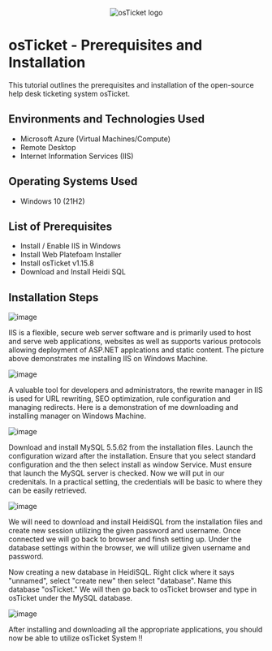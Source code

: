<p align="center">
<img src="https://i.imgur.com/Clzj7Xs.png" alt="osTicket logo"/>
</p>

<h1>osTicket - Prerequisites and Installation</h1>
This tutorial outlines the prerequisites and installation of the open-source help desk ticketing system osTicket.<br />



<h2>Environments and Technologies Used</h2>

- Microsoft Azure (Virtual Machines/Compute)
- Remote Desktop
- Internet Information Services (IIS)

<h2>Operating Systems Used </h2>

- Windows 10</b> (21H2)

<h2>List of Prerequisites</h2>

- Install / Enable IIS in Windows
- Install Web Platefoam Installer
- Install osTicket v1.15.8
- Download and Install Heidi SQL


<h2>Installation Steps</h2>

![image](https://github.com/user-attachments/assets/76a01076-1603-4974-8c8d-7137f2c68fa0)

IIS is a flexible, secure web server software and is primarily used to host and serve web applications, websites as well as supports various protocols allowing deployment of ASP.NET applcations and static content. The picture above demonstrates me installing IIS on Windows Machine.

![image](https://github.com/user-attachments/assets/c2020d28-20f6-4e3e-b1d9-f146e3209bec)

A valuable tool for developers and administrators, the rewrite manager in IIS is used for URL rewriting, SEO optimization, rule configuration and managing redirects. Here is a demonstration of me downloading and installing manager on Windows Machine.

![image](https://github.com/user-attachments/assets/67864ce8-3949-4ca9-9132-616fc1011367)

Download and install MySQL 5.5.62 from the installation files. Launch the configuration wizard after the installation. Ensure that you select standard configuration and the then select install as window Service. Must ensure that launch the MySQL server is checked. Now we will put in our credenitals. In a practical setting, the credentials will be basic to where they can be easily retrieved.

![image](https://github.com/user-attachments/assets/2c42eab5-5751-446d-97da-22339d94b322)

We will need to download and install HeidiSQL from the installation files and create new session utilizing the given password and username. Once connected we will go back to browser and finsh setting up. Under the database settings within the browser, we will utilize given username and password.

Now creating a new database in HeidiSQL. Right click where it says "unnamed", select "create new" then select "database". Name this database "osTicket." We will then go back to osTicket browser and type in osTicket under the MySQL database. 

![image](https://github.com/user-attachments/assets/351eef85-a384-474d-87eb-119c7a648c9d)

After installing and downloading all the appropriate applications, you should now be able to utilize osTicket System !!
